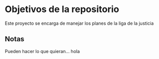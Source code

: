 # Objetivos de la repositorio

Este proyecto se encarga de manejar los planes de la liga de la justicia


## Notas
Pueden hacer lo que quieran... hola
